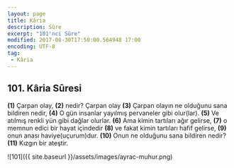 ```yaml
---
layout: page
title: Kâria
description: Sûre
excerpt: "101'nci Sûre"
modified: 2017-08-30T17:50:00.564948 17:00
encoding: UTF-8
tag: 
 - Kâria
---
```


## 101. Kâria Sûresi

**(1)** Çarpan olay,
**(2)** nedir? Çarpan olay
**(3)** Çarpan olayın ne olduğunu sana bildiren nedir,
**(4)** O gün insanlar yayılmış pervaneler gibi  olur(lar).
**(5)** Ve atılmış renkli yün gibi dağlar olurlar.
**(6)** Ama kimin tartıları ağır gelirse,
**(7)** o memnun edici bir hayat içindedir
**(8)** ve fakat kimin tartıları hafif gelirse,
**(9)** onun anası haviye(uçurum)dur.
**(10)** Onun ne olduğunu sana bildiren nedir? 
**(11)** Kızgın bir ateştir.

![101]({{ site.baseurl }}/assets/images/ayrac-muhur.png)
